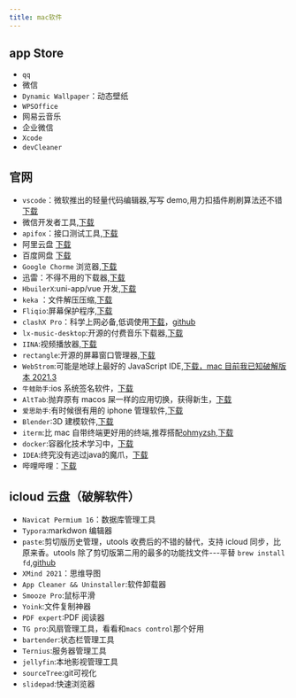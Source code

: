 ```yaml
---
title: mac软件
---
```


## app Store

- `qq`
- 微信
- `Dynamic Wallpaper`：动态壁纸
- `WPSOffice`
- 网易云音乐
- 企业微信
- `Xcode`
- `devCleaner`

## 官网

- `vscode`：微软推出的轻量代码编辑器,写写 demo,用力扣插件刷刷算法还不错[下载](https://code.visualstudio.com/)
- 微信开发者工具,[下载](https://developers.weixin.qq.com/miniprogram/dev/devtools/download.html)
- `apifox`：接口测试工具,[下载](https://www.apifox.cn/)
- 阿里云盘 [下载](https://www.aliyundrive.com/)
- 百度网盘 [下载](https://pan.baidu.com/download#pan)
- `Google Chorme` 浏览器,[下载](https://www.google.cn/intl/zh-CN/chrome/)
- 迅雷：不得不用的下载器,[下载](https://www.xunlei.com/)
- `HbuilerX`:uni-app/vue 开发,[下载](https://www.dcloud.io/hbuilderx.html)
- `keka` ：文件解压压缩,[下载](https://www.keka.io/zh-cn/)
- `Fliqio`:屏幕保护程序,[下载](https://fliqlo.com/screensaver/)
- `clashX Pro`：科学上网必备,低调使用[下载](https://install.appcenter.ms/users/clashx/apps/clashx-pro/distribution_groups/public)，[github](https://github.com/yichengchen/clashX)
- `lx-music-desktop`:开源的付费音乐下载器,[下载](https://github.com/lyswhut/lx-music-desktop)
- `IINA`:视频播放器,[下载](https://github.com/iina/iina)
- `rectangle`:开源的屏幕窗口管理器,[下载](https://github.com/rxhanson/Rectangle)
- `WebStrom`:可能是地球上最好的 JavaScript IDE,[下载，mac 目前我已知破解版本 2021.3](https://www.jetbrains.com/zh-cn/webstorm/download/other.html)
- `牛蛙助手`:ios 系统签名软件，[下载](https://ios222.com/)
- `AltTab`:抛弃原有 macos 屎一样的应用切换，获得新生，[下载](https://github.com/lwouis/alt-tab-macos)
- `爱思助手`:有时候很有用的 iphone 管理软件,[下载](https://www.i4.cn/)
- `Blender`:3D 建模软件,[下载](https://www.blender.org/download/)
- `iterm`:比 mac 自带终端更好用的终端,推荐搭配[ohmyzsh](https://iterm2.com/downloads.html),[下载](https://github.com/ohmyzsh/ohmyzsh)
- `docker`:容器化技术学习中，[下载](https://www.docker.com/)
- `IDEA`:终究没有逃过java的魔爪，[下载](https://www.jetbrains.com/zh-cn/idea/download/#section=mac)
- 哔哩哔哩：[下载](https://app.bilibili.com/)

## icloud 云盘（破解软件）

- `Navicat Permium 16`：数据库管理工具
- `Typora`:markdwon 编辑器
- `paste`:剪切版历史管理，utools 收费后的不错的替代，支持 icloud 同步，比原来香。utools 除了剪切版第二用的最多的功能找文件---平替 `brew install fd`,[github](https://github.com/sharkdp/fd)
- `XMind 2021`：思维导图
- `App Cleaner && Uninstaller`:软件卸载器
- `Smooze Pro`:鼠标平滑
- `Yoink`:文件复制神器
- `PDF expert`:PDF 阅读器
- `TG pro`:风扇管理工具，看看和`macs control`那个好用
- `bartender`:状态栏管理工具
- `Ternius`:服务器管理工具
- `jellyfin`:本地影视管理工具
- `sourceTree`:git可视化
- `slidepad`:快速浏览器

